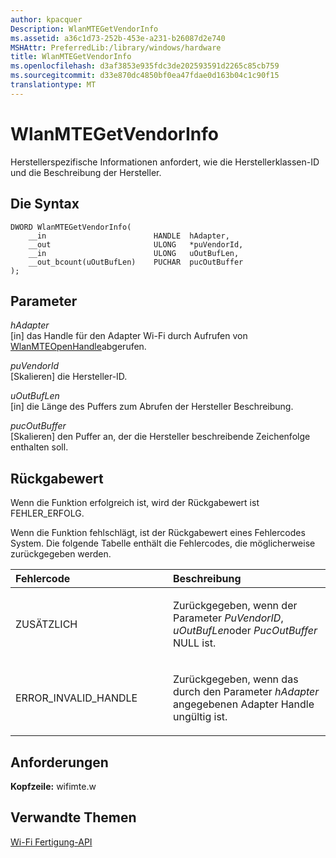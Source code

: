 ```yaml
---
author: kpacquer
Description: WlanMTEGetVendorInfo
ms.assetid: a36c1d73-252b-453e-a231-b26087d2e740
MSHAttr: PreferredLib:/library/windows/hardware
title: WlanMTEGetVendorInfo
ms.openlocfilehash: d3af3853e935fdc3de202593591d2265c85cb759
ms.sourcegitcommit: d33e870dc4850bf0ea47fdae0d163b04c1c90f15
translationtype: MT
---
```

# <a name="wlanmtegetvendorinfo"></a>WlanMTEGetVendorInfo


Herstellerspezifische Informationen anfordert, wie die Herstellerklassen-ID und die Beschreibung der Hersteller.

## <a name="span-idsyntaxspanspan-idsyntaxspanspan-idsyntaxspansyntax"></a><span id="Syntax"></span><span id="syntax"></span><span id="SYNTAX"></span>Die Syntax


``` syntax
DWORD WlanMTEGetVendorInfo(
    __in                        HANDLE  hAdapter,
    __out                       ULONG   *puVendorId,
    __in                        ULONG   uOutBufLen,
    __out_bcount(uOutBufLen)    PUCHAR  pucOutBuffer
);
```

## <a name="span-idparametersspanspan-idparametersspanspan-idparametersspanparameters"></a><span id="Parameters"></span><span id="parameters"></span><span id="PARAMETERS"></span>Parameter


<span id="hAdapter"></span><span id="hadapter"></span><span id="HADAPTER"></span>*hAdapter*  
\[in\] das Handle für den Adapter Wi-Fi durch Aufrufen von [WlanMTEOpenHandle](wlanmteopenhandle.md)abgerufen.

<span id="puVendorId"></span><span id="puvendorid"></span><span id="PUVENDORID"></span>*puVendorId*  
\[Skalieren\] die Hersteller-ID.

<span id="uOutBufLen"></span><span id="uoutbuflen"></span><span id="UOUTBUFLEN"></span>*uOutBufLen*  
\[in\] die Länge des Puffers zum Abrufen der Hersteller Beschreibung.

<span id="pucOutBuffer"></span><span id="pucoutbuffer"></span><span id="PUCOUTBUFFER"></span>*pucOutBuffer*  
\[Skalieren\] den Puffer an, der die Hersteller beschreibende Zeichenfolge enthalten soll.

## <a name="span-idreturnvaluespanspan-idreturnvaluespanspan-idreturnvaluespanreturn-value"></a><span id="Return_Value"></span><span id="return_value"></span><span id="RETURN_VALUE"></span>Rückgabewert


Wenn die Funktion erfolgreich ist, wird der Rückgabewert ist FEHLER\_ERFOLG.

Wenn die Funktion fehlschlägt, ist der Rückgabewert eines Fehlercodes System. Die folgende Tabelle enthält die Fehlercodes, die möglicherweise zurückgegeben werden.

<table>
<colgroup>
<col width="50%" />
<col width="50%" />
</colgroup>
<thead>
<tr class="header">
<th align="left">Fehlercode</th>
<th align="left">Beschreibung</th>
</tr>
</thead>
<tbody>
<tr class="odd">
<td align="left"><p>ZUSÄTZLICH</p></td>
<td align="left"><p>Zurückgegeben, wenn der Parameter <em>PuVendorID</em>, <em>uOutBufLen</em>oder <em>PucOutBuffer</em> NULL ist.</p></td>
</tr>
<tr class="even">
<td align="left"><p>ERROR_INVALID_HANDLE</p></td>
<td align="left"><p>Zurückgegeben, wenn das durch den Parameter <em>hAdapter</em> angegebenen Adapter Handle ungültig ist.</p></td>
</tr>
</tbody>
</table>

 

## <a name="span-idrequirementsspanspan-idrequirementsspanspan-idrequirementsspanrequirements"></a><span id="Requirements"></span><span id="requirements"></span><span id="REQUIREMENTS"></span>Anforderungen


**Kopfzeile:** wifimte.w

## <a name="span-idrelatedtopicsspanrelated-topics"></a><span id="related_topics"></span>Verwandte Themen


[Wi-Fi Fertigung-API](wi-fi-manufacturing-api.md)

 

 






